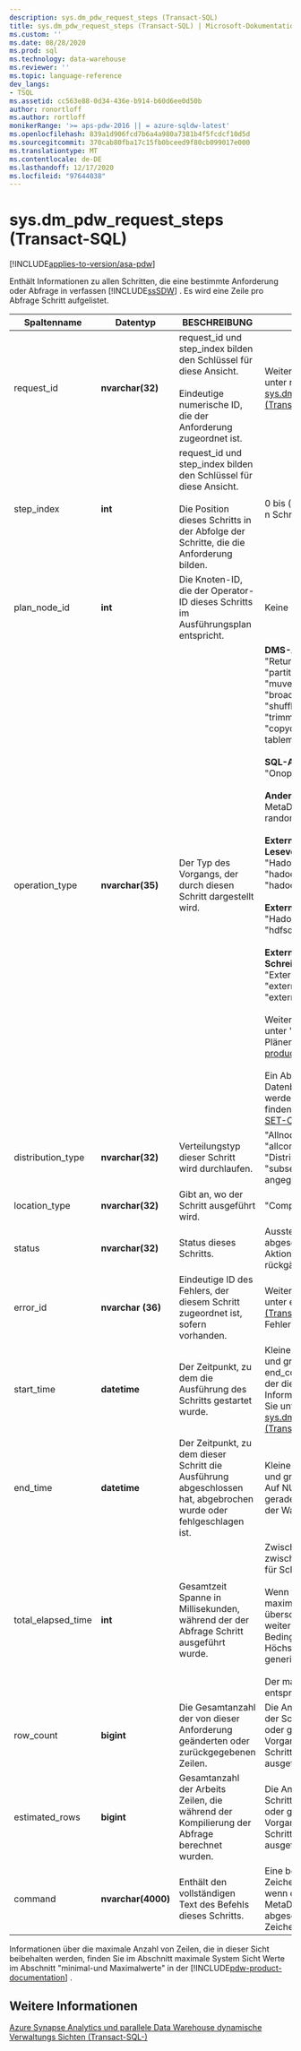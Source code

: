 ```yaml
---
description: sys.dm_pdw_request_steps (Transact-SQL)
title: sys.dm_pdw_request_steps (Transact-SQL) | Microsoft-Dokumentation
ms.custom: ''
ms.date: 08/28/2020
ms.prod: sql
ms.technology: data-warehouse
ms.reviewer: ''
ms.topic: language-reference
dev_langs:
- TSQL
ms.assetid: cc563e88-0d34-436e-b914-b60d6ee0d50b
author: ronortloff
ms.author: rortloff
monikerRange: '>= aps-pdw-2016 || = azure-sqldw-latest'
ms.openlocfilehash: 839a1d906fcd7b6a4a980a7381b4f5fcdcf10d5d
ms.sourcegitcommit: 370cab80fba17c15fb0bceed9f80cb099017e000
ms.translationtype: MT
ms.contentlocale: de-DE
ms.lasthandoff: 12/17/2020
ms.locfileid: "97644038"
---
```

# <a name="sysdm_pdw_request_steps-transact-sql"></a>sys.dm_pdw_request_steps (Transact-SQL)
[!INCLUDE[applies-to-version/asa-pdw](../../includes/applies-to-version/asa-pdw.md)]

  Enthält Informationen zu allen Schritten, die eine bestimmte Anforderung oder Abfrage in verfassen [!INCLUDE[ssSDW](../../includes/sssdw-md.md)] . Es wird eine Zeile pro Abfrage Schritt aufgelistet.  
  
|Spaltenname|Datentyp|BESCHREIBUNG|Range|  
|-----------------|---------------|-----------------|-----------|  
|request_id|**nvarchar(32)**|request_id und step_index bilden den Schlüssel für diese Ansicht.<br /><br /> Eindeutige numerische ID, die der Anforderung zugeordnet ist.|Weitere Informationen finden Sie unter request_id in [sys.dm_pdw_exec_requests &#40;Transact-SQL-&#41;](../../relational-databases/system-dynamic-management-views/sys-dm-pdw-exec-requests-transact-sql.md).|  
|step_index|**int**|request_id und step_index bilden den Schlüssel für diese Ansicht.<br /><br /> Die Position dieses Schritts in der Abfolge der Schritte, die die Anforderung bilden.|0 bis (n-1) für eine Anforderung mit n Schritten.|  
|plan_node_id|**int**|Die Knoten-ID, die der Operator-ID dieses Schritts im Ausführungsplan entspricht.|Keine|  
|operation_type|**nvarchar(35)**|Der Typ des Vorgangs, der durch diesen Schritt dargestellt wird.|**DMS-Abfrageplan Vorgänge:** "Returnoperation", "partitionmuveoperation", "muveoperation", "broadcastmuveoperation", "shufflemuveoperation", "trimmuveoperation", "copyoperation", "distributerepli-tablemuveoperation"<br /><br /> **SQL-Abfrageplan Vorgänge:** "Onoperation", "Remoteoperation"<br /><br /> **Andere Abfrageplan Vorgänge:** ' MetaDataCreateOperation ', ' randomidoperation '<br /><br /> **Externe Vorgänge für Lesevorgänge:** "Hadoopshuffleoperation", "hadooproundrobinoperation", "hadoopbroadcastoperation"<br /><br /> **Externe Vorgänge für MapReduce:** "Hadoopjoboperation", "hdfsdeleteoperation"<br /><br /> **Externe Vorgänge für Schreibvorgänge:** "Externalexportdistributedoperation", "externalexportreplialisiedoperation", "externalexportcontroloperation"<br /><br /> Weitere Informationen finden Sie unter "Grundlegendes zu Abfrage Plänen" in der [!INCLUDE[pdw-product-documentation](../../includes/pdw-product-documentation-md.md)] . <br /><br />  Ein Abfrageplan kann auch von den Datenbankeinstellungen beeinflusst werden.  Weitere Informationen finden Sie unter [ALTER DATABASE SET-Optionen](../../t-sql/statements/alter-database-transact-sql-set-options.md?bc=%252fazure%252fsql-data-warehouse%252fbreadcrumb%252ftoc.json&toc=%252fazure%252fsql-data-warehouse%252ftoc.json&view=azure-sqldw-latest&preserve-view=true) .|  
|distribution_type|**nvarchar(32)**|Verteilungstyp dieser Schritt wird durchlaufen.|"Allnodes", "alldistributionen", "allcomputenodes", "computenode", "Distribution", "subsetnodes", "subsetverteilungen", "nicht angegeben"|  
|location_type|**nvarchar(32)**|Gibt an, wo der Schritt ausgeführt wird.|"Compute", "Control", "DMS"|  
|status|**nvarchar(32)**|Status dieses Schritts.|Ausstehend, wird ausgeführt, abgeschlossen, Fehler, undofailed, Aktion abbrechen, abgebrochen, rückgängig gemacht, abgebrochen|  
|error_id|**nvarchar (36)**|Eindeutige ID des Fehlers, der diesem Schritt zugeordnet ist, sofern vorhanden.|Weitere Informationen finden Sie unter error_id [sys.dm_pdw_errors &#40;Transact-SQL-&#41;](../../relational-databases/system-dynamic-management-views/sys-dm-pdw-errors-transact-sql.md). NULL, wenn kein Fehler aufgetreten ist.|  
|start_time|**datetime**|Der Zeitpunkt, zu dem die Ausführung des Schritts gestartet wurde.|Kleiner oder gleich der aktuellen Zeit und größer oder gleich end_compile_time der Abfrage, zu der dieser Schritt gehört. Weitere Informationen zu Abfragen finden Sie unter [sys.dm_pdw_exec_requests &#40;Transact-SQL-&#41;](../../relational-databases/system-dynamic-management-views/sys-dm-pdw-exec-requests-transact-sql.md).|  
|end_time|**datetime**|Der Zeitpunkt, zu dem dieser Schritt die Ausführung abgeschlossen hat, abgebrochen wurde oder fehlgeschlagen ist.|Kleiner oder gleich der aktuellen Zeit und größer oder gleich start_time. Auf NULL für Schritte festgelegt, die gerade ausgeführt werden oder in der Warteschlange stehen.|  
|total_elapsed_time|**int**|Gesamtzeit Spanne in Millisekunden, während der der Abfrage Schritt ausgeführt wurde.|Zwischen 0 und dem Unterschied zwischen end_time und start_time. 0 für Schritte in der Warteschlange.<br /><br /> Wenn total_elapsed_time den maximalen Wert für eine ganze Zahl überschreitet, ist total_elapsed_time weiterhin der Höchstwert. Mit dieser Bedingung wird die Warnung "der Höchstwert wurde überschritten" generiert.<br /><br /> Der maximale Wert in Millisekunden entspricht 24,8 Tagen.|  
|row_count|**bigint**|Die Gesamtanzahl der von dieser Anforderung geänderten oder zurückgegebenen Zeilen.|Die Anzahl der Zeilen, auf die sich der Schritt ausgewirkt hat.  Größer oder gleich 0 (null) für Daten Vorgangs Schritte.  -1 für die Schritte, die nicht für Daten ausgeführt werden.|  
|estimated_rows|**bigint**|Gesamtanzahl der Arbeits Zeilen, die während der Kompilierung der Abfrage berechnet wurden.|Die Anzahl der Zeilen, die durch den Schritt geschätzt werden.  Größer oder gleich 0 (null) für Daten Vorgangs Schritte.  -1 für die Schritte, die nicht für Daten ausgeführt werden.|  
|command|**nvarchar(4000)**|Enthält den vollständigen Text des Befehls dieses Schritts.|Eine beliebige gültige Anforderungs Zeichenfolge für einen Schritt. NULL, wenn der Vorgang vom Typ MetaDataCreateOperation ist. Wird abgeschnitten, wenn mehr als 4000 Zeichen enthalten sind.|  
  
 Informationen über die maximale Anzahl von Zeilen, die in dieser Sicht beibehalten werden, finden Sie im Abschnitt maximale System Sicht Werte im Abschnitt "minimal-und Maximalwerte" in der [!INCLUDE[pdw-product-documentation](../../includes/pdw-product-documentation-md.md)] .  
  
## <a name="see-also"></a>Weitere Informationen  
 [Azure Synapse Analytics und parallele Data Warehouse dynamische Verwaltungs Sichten &#40;Transact-SQL-&#41;](../../relational-databases/system-dynamic-management-views/sql-and-parallel-data-warehouse-dynamic-management-views.md)  
  
